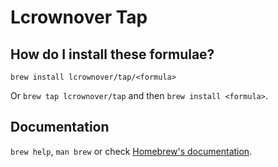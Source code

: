 # Lcrownover Tap

## How do I install these formulae?

`brew install lcrownover/tap/<formula>`

Or `brew tap lcrownover/tap` and then `brew install <formula>`.

## Documentation

`brew help`, `man brew` or check [Homebrew's documentation](https://docs.brew.sh).
